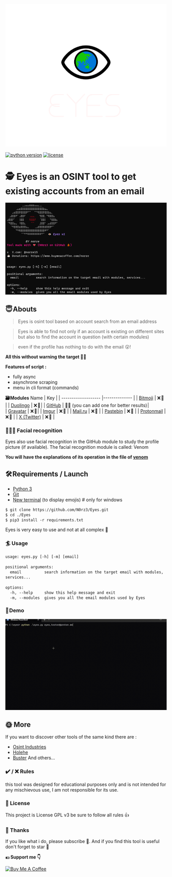 ![](assets/eyes.png)

[![python version](https://img.shields.io/badge/Python-3.10%2B-brightgreen)](https://www.python.org/downloads/)
[![license](https://img.shields.io/badge/License-GNU-blue.svg)](https://www.gnu.org/licenses/gpl-3.0.fr.html)


# **🕵️ Eyes is an OSINT tool to get existing accounts from an email**

![](assets/capture.png)

## 😇 Abouts

> Eyes is osint tool based on account search from an email address

> Eyes is able to find not only if an account is existing on different sites but also to find the account in question (with certain modules)

> even if the profile has nothing to do with the email 😲!

**All this without warning the target 🕵️‍♂️**


**Features of script :**
- fully async
- asynchrone scraping
- menu in cli format (commands)


**🗃️ Modules**
 Name                 |  Key          |
| ------------------- |-------------- |
| [Bitmoji](https://www.bitmoji.com/) | ❌ 🔑 |
| [Duolingo](https://www.duolingo.com/) | ❌ 🔑 |
| [GitHub](https://github.com) | 🤔🔑 (you can add one for better results) |  
| [Gravatar](https://en.gravatar.com/) | ❌ 🔑 |
| [Imgur](https://imgur.com) | ❌ 🔑 |
| [Mail.ru](https://mail.ru/) | ❌ 🔑 |
| [Pastebin](https://pastebin.com) | ❌ 🔑 |
| [Protonmail](https://proton.me/mail) | ❌ 🔑 |
| [X (Twitter)](https://x.com) | ❌ 🔑 |


### 📸🙋‍♂️ Facial recognition 

Eyes also use facial recognition in the GitHub module to study the profile picture (if available).
The facial recognition module is called: Venom

**You will have the explanations of its operation in the file of [venom](lib/venom.py)**

## 🛠️ Requirements / Launch

- [Python 3](https://www.python.org/downloads/)
- [Git](https://git-scm.com/downloads)
- [New terminal](https://apps.microsoft.com/store/detail/windows-terminal/9N0DX20HK701?hl=en-us&gl=us) (to display emojis) # only for windows

```
$ git clone https://github.com/N0rz3/Eyes.git
$ cd ./Eyes
$ pip3 install -r requirements.txt
```

Eyes is very easy to use and not at all complex 🤙 

### 🏄 Usage
```
usage: eyes.py [-h] [-m] [email]

positional arguments:
  email          search information on the target email with modules, services...

options:
  -h, --help     show this help message and exit
  -m, --modules  gives you all the email modules used by Eyes
```

### 🎥 Demo 

![](assets/demo.gif)


## 🌞 More

If you want to discover other tools of the same kind there are :
- [Osint Industries](https://osint.industries/)
- [Holehe](https://github.com/megadose/holehe)
- [Buster](https://github.com/sham00n/buster)
And others...

### ✔️ / ❌ Rules
this tool was designed for educational purposes only and is not intended for any mischievous use, I am not responsible for its use.

### 📜 License
This project is License GPL v3 be sure to follow all rules 👍

### 💖 Thanks
If you like what i do, please subscribe 💖. And if you find this tool is useful don't forget to star 🌟


**💶 Support me 👇**

<a href="https://www.buymeacoffee.com/norze" target="_blank"><img src="https://cdn.buymeacoffee.com/buttons/v2/default-yellow.png" alt="Buy Me A Coffee" height="50" ></a> 
